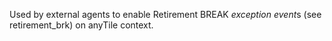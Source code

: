 Used by external agents to enable Retirement BREAK *exception event*s
(see retirement_brk) on anyTile context.
